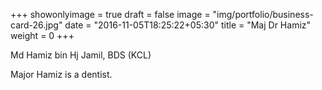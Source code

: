 +++
showonlyimage = true
draft = false
image = "img/portfolio/business-card-26.jpg"
date = "2016-11-05T18:25:22+05:30"
title = "Maj Dr Hamiz"
weight = 0
+++

Md Hamiz bin Hj Jamil, BDS (KCL)
<!--more-->

Major Hamiz is a dentist.